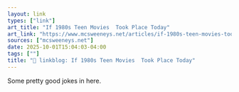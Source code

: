 ```yaml
---
layout: link
types: ["link"]
art_title: "If 1980s Teen Movies  Took Place Today"
art_link: "https://www.mcsweeneys.net/articles/if-1980s-teen-movies-took-place-today"
sources: ["mcsweeneys.net"]
date: 2025-10-01T15:04:03-04:00
tags: [""]
title: "🔗 linkblog: If 1980s Teen Movies  Took Place Today"
---
```

Some pretty good jokes in here.